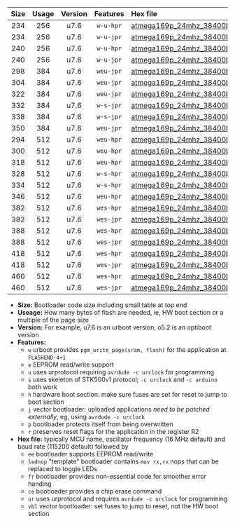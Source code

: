 |Size|Usage|Version|Features|Hex file|
|:-:|:-:|:-:|:-:|:--|
|234|256|u7.6|`w-u-hpr`|[atmega169p_24mhz_38400bps_ur.hex](https://raw.githubusercontent.com/stefanrueger/urboot/main//atmega169p_24mhz_38400bps_ur.hex)|
|234|256|u7.6|`w-u-jpr`|[atmega169p_24mhz_38400bps_ur_vbl.hex](https://raw.githubusercontent.com/stefanrueger/urboot/main//atmega169p_24mhz_38400bps_ur_vbl.hex)|
|240|256|u7.6|`w-u-hpr`|[atmega169p_24mhz_38400bps_lednop_ur.hex](https://raw.githubusercontent.com/stefanrueger/urboot/main//atmega169p_24mhz_38400bps_lednop_ur.hex)|
|240|256|u7.6|`w-u-jpr`|[atmega169p_24mhz_38400bps_lednop_ur_vbl.hex](https://raw.githubusercontent.com/stefanrueger/urboot/main//atmega169p_24mhz_38400bps_lednop_ur_vbl.hex)|
|298|384|u7.6|`weu-jpr`|[atmega169p_24mhz_38400bps_ee_ur_vbl.hex](https://raw.githubusercontent.com/stefanrueger/urboot/main//atmega169p_24mhz_38400bps_ee_ur_vbl.hex)|
|304|384|u7.6|`weu-jpr`|[atmega169p_24mhz_38400bps_ee_lednop_ur_vbl.hex](https://raw.githubusercontent.com/stefanrueger/urboot/main//atmega169p_24mhz_38400bps_ee_lednop_ur_vbl.hex)|
|322|384|u7.6|`weu-jpr`|[atmega169p_24mhz_38400bps_ee_lednop_fr_ur_vbl.hex](https://raw.githubusercontent.com/stefanrueger/urboot/main//atmega169p_24mhz_38400bps_ee_lednop_fr_ur_vbl.hex)|
|332|384|u7.6|`w-s-jpr`|[atmega169p_24mhz_38400bps_vbl.hex](https://raw.githubusercontent.com/stefanrueger/urboot/main//atmega169p_24mhz_38400bps_vbl.hex)|
|338|384|u7.6|`w-s-jpr`|[atmega169p_24mhz_38400bps_lednop_vbl.hex](https://raw.githubusercontent.com/stefanrueger/urboot/main//atmega169p_24mhz_38400bps_lednop_vbl.hex)|
|350|384|u7.6|`weu-jpr`|[atmega169p_24mhz_38400bps_ee_lednop_fr_ce_ur_vbl.hex](https://raw.githubusercontent.com/stefanrueger/urboot/main//atmega169p_24mhz_38400bps_ee_lednop_fr_ce_ur_vbl.hex)|
|294|512|u7.6|`weu-hpr`|[atmega169p_24mhz_38400bps_ee_ur.hex](https://raw.githubusercontent.com/stefanrueger/urboot/main//atmega169p_24mhz_38400bps_ee_ur.hex)|
|300|512|u7.6|`weu-hpr`|[atmega169p_24mhz_38400bps_ee_lednop_ur.hex](https://raw.githubusercontent.com/stefanrueger/urboot/main//atmega169p_24mhz_38400bps_ee_lednop_ur.hex)|
|318|512|u7.6|`weu-hpr`|[atmega169p_24mhz_38400bps_ee_lednop_fr_ur.hex](https://raw.githubusercontent.com/stefanrueger/urboot/main//atmega169p_24mhz_38400bps_ee_lednop_fr_ur.hex)|
|328|512|u7.6|`w-s-hpr`|[atmega169p_24mhz_38400bps.hex](https://raw.githubusercontent.com/stefanrueger/urboot/main//atmega169p_24mhz_38400bps.hex)|
|334|512|u7.6|`w-s-hpr`|[atmega169p_24mhz_38400bps_lednop.hex](https://raw.githubusercontent.com/stefanrueger/urboot/main//atmega169p_24mhz_38400bps_lednop.hex)|
|346|512|u7.6|`weu-hpr`|[atmega169p_24mhz_38400bps_ee_lednop_fr_ce_ur.hex](https://raw.githubusercontent.com/stefanrueger/urboot/main//atmega169p_24mhz_38400bps_ee_lednop_fr_ce_ur.hex)|
|382|512|u7.6|`wes-hpr`|[atmega169p_24mhz_38400bps_ee.hex](https://raw.githubusercontent.com/stefanrueger/urboot/main//atmega169p_24mhz_38400bps_ee.hex)|
|382|512|u7.6|`wes-jpr`|[atmega169p_24mhz_38400bps_ee_vbl.hex](https://raw.githubusercontent.com/stefanrueger/urboot/main//atmega169p_24mhz_38400bps_ee_vbl.hex)|
|388|512|u7.6|`wes-hpr`|[atmega169p_24mhz_38400bps_ee_lednop.hex](https://raw.githubusercontent.com/stefanrueger/urboot/main//atmega169p_24mhz_38400bps_ee_lednop.hex)|
|388|512|u7.6|`wes-jpr`|[atmega169p_24mhz_38400bps_ee_lednop_vbl.hex](https://raw.githubusercontent.com/stefanrueger/urboot/main//atmega169p_24mhz_38400bps_ee_lednop_vbl.hex)|
|418|512|u7.6|`wes-hpr`|[atmega169p_24mhz_38400bps_ee_lednop_fr.hex](https://raw.githubusercontent.com/stefanrueger/urboot/main//atmega169p_24mhz_38400bps_ee_lednop_fr.hex)|
|418|512|u7.6|`wes-jpr`|[atmega169p_24mhz_38400bps_ee_lednop_fr_vbl.hex](https://raw.githubusercontent.com/stefanrueger/urboot/main//atmega169p_24mhz_38400bps_ee_lednop_fr_vbl.hex)|
|460|512|u7.6|`wes-hpr`|[atmega169p_24mhz_38400bps_ee_lednop_fr_ce.hex](https://raw.githubusercontent.com/stefanrueger/urboot/main//atmega169p_24mhz_38400bps_ee_lednop_fr_ce.hex)|
|460|512|u7.6|`wes-jpr`|[atmega169p_24mhz_38400bps_ee_lednop_fr_ce_vbl.hex](https://raw.githubusercontent.com/stefanrueger/urboot/main//atmega169p_24mhz_38400bps_ee_lednop_fr_ce_vbl.hex)|

- **Size:** Bootloader code size including small table at top end
- **Useage:** How many bytes of flash are needed, ie, HW boot section or a multiple of the page size
- **Version:** For example, u7.6 is an urboot version, o5.2 is an optiboot version
- **Features:**
  + `w` urboot provides `pgm_write_page(sram, flash)` for the application at `FLASHEND-4+1`
  + `e` EEPROM read/write support
  + `u` uses urprotocol requiring `avrdude -c urclock` for programming
  + `s` uses skeleton of STK500v1 protocol; `-c urclock` and `-c arduino` both work
  + `h` hardware boot section: make sure fuses are set for reset to jump to boot section
  + `j` vector bootloader: uploaded applications *need to be patched externally*, eg, using `avrdude -c urclock`
  + `p` bootloader protects itself from being overwritten
  + `r` preserves reset flags for the application in the register R2
- **Hex file:** typically MCU name, oscillator frequency (16 MHz default) and baud rate (115200 default) followed by
  + `ee` bootloader supports EEPROM read/write
  + `lednop` "template" bootloader contains `mov rx,rx` nops that can be replaced to toggle LEDs
  + `fr` bootloader provides non-essential code for smoother error handing
  + `ce` bootloader provides a chip erase command
  + `ur` uses urprotocol and requires `avrdude -c urclock` for programming
  + `vbl` vector bootloader: set fuses to jump to reset, not the HW boot section

